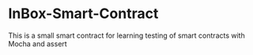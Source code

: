 # InBox-Smart-Contract
This is a small smart contract for learning testing of smart contracts with Mocha and assert
